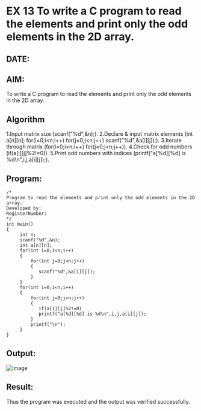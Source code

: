 # EX 13 To write a C program to read the elements and print only the odd elements in the 2D array.
## DATE:
## AIM:
To write a C program to read the elements and print only the odd elements in the 2D array.

## Algorithm
1.Input matrix size (scanf("%d",&n);).
2.Declare & input matrix elements (int a[n][n]; for(i=0;i<n;i++) for(j=0;j<n;j++) scanf("%d",&a[i][j]);).
3.Iterate through matrix (for(i=0;i<n;i++) for(j=0;j<n;j++)).
4.Check for odd numbers (if(a[i][j]%2!=0)).
5.Print odd numbers with indices (printf("a[%d][%d] is %d\\n",i,j,a[i][j]);). 

## Program:
```
/*
Program to read the elements and print only the odd elements in the 2D array.
Developed by: 
RegisterNumber:  
*/
int main()
{
     int n;
     scanf("%d",&n);
     int a[n][n];
     for(int i=0;i<n;i++)
     {
         for(int j=0;j<n;j++)
         {
            scanf("%d",&a[i][j]);
         }
     }
     for(int i=0;i<n;i++)
     {
         for(int j=0;j<n;j++)
         {
            if(a[i][j]%2!=0)
            printf("a[%d][%d] is %d\n",i,j,a[i][j]);
         }
         printf("\n");
     }
}
```

## Output:
![image](https://github.com/user-attachments/assets/445f03eb-68cf-44b6-ba55-0c5d7efba826)



## Result:
Thus the program was executed and the output was verified successfully.
